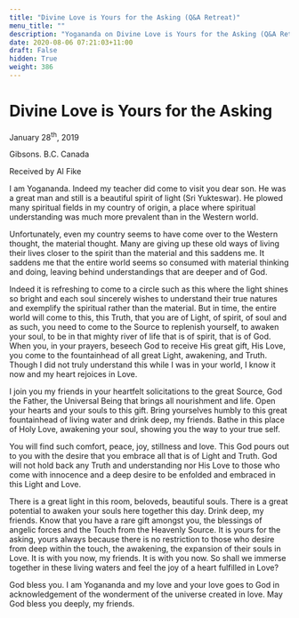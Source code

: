 ```yaml
---
title: "Divine Love is Yours for the Asking (Q&A Retreat)"
menu_title: ""
description: "Yogananda on Divine Love is Yours for the Asking (Q&A Retreat)"
date: 2020-08-06 07:21:03+11:00
draft: False
hidden: True
weight: 386
---
```

# Divine Love is Yours for the Asking

January 28<sup>th</sup>, 2019

Gibsons. B.C. Canada

Received by Al Fike

I am Yogananda. Indeed my teacher did come to visit you dear son. He was a great man and still is a beautiful spirit of light (Sri Yukteswar). He plowed many spiritual fields in my country of origin, a place where spiritual understanding was much more prevalent than in the Western world. 

Unfortunately, even my country seems to have come over to the Western thought, the material thought. Many are giving up these old ways of living their lives closer to the spirit than the material and this saddens me. It saddens me that the entire world seems so consumed with material thinking and doing, leaving behind understandings that are deeper and of God. 

Indeed it is refreshing to come to a circle such as this where the light shines so bright and each soul sincerely wishes to understand their true natures and exemplify the spiritual rather than the material. But in time, the entire world will come to this, this Truth, that you are of Light, of spirit, of soul and as such, you need to come to the Source to replenish yourself, to awaken your soul, to be in that mighty river of life that is of spirit, that is of God. When you, in your prayers, beseech God to receive His great gift, His Love, you come to the fountainhead of all great Light, awakening, and Truth. Though I did not truly understand this while I was in your world, I know it now and my heart rejoices in Love.

I join you my friends in your heartfelt solicitations to the great Source, God the Father, the Universal Being that brings all nourishment and life. Open your hearts and your souls to this gift. Bring yourselves humbly to this great fountainhead of living water and drink deep, my friends. Bathe in this place of Holy Love, awakening your soul, showing you the way to your true self.

You will find such comfort, peace, joy, stillness and love. This God pours out to you with the desire that you embrace all that is of Light and Truth. God will not hold back any Truth and understanding nor His Love to those who come with innocence and a deep desire to be enfolded and embraced in this Light and Love. 

There is a great light in this room, beloveds, beautiful souls. There is a great potential to awaken your souls here together this day. Drink deep, my friends. Know that you have a rare gift amongst you, the blessings of angelic forces and the Touch from the Heavenly Source. It is yours for the asking, yours always because there is no restriction to those who desire from deep within the touch, the awakening, the expansion of their souls in Love. It is with you now, my friends. It is with you now. So shall we immerse together in these living waters and feel the joy of a heart fulfilled in Love?

God bless you. I am Yogananda and my love and your love goes to God in acknowledgement of the wonderment of the universe created in love. May God bless you deeply, my friends.
